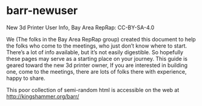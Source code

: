 # barr-newuser
New 3d Printer User Info, Bay Area RepRap: CC-BY-SA-4.0

We (The folks in the Bay Area RepRap group) created this document to help the 
folks who come to the meetings, who just don’t know  where to start. There’s a 
lot of info available, but it’s not easily digestible. So hopefully these pages 
may serve as a starting place on your journey. This guide is geared toward the 
new 3d printer owner,  If you are interested in building one, come to the meetings, 
there are lots of folks there with experience, happy to share.

This poor collection of semi-random html is accessible on the web at 
http://kingshammer.org/barr/

